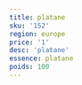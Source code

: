 ```yaml
---
title: platane
sku: '152'
region: europe
price: '1'
desc: 'platane'
essence: platane
poids: 100
---
```

